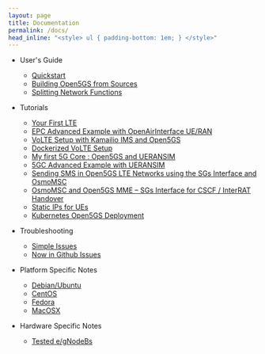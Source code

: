 ```yaml
---
layout: page
title: Documentation
permalink: /docs/
head_inline: "<style> ul { padding-bottom: 1em; } </style>"
---
```


- User's Guide
  - [Quickstart](guide/01-quickstart)
  - [Building Open5GS from Sources](guide/02-building-open5gs-from-sources)
  - [Splitting Network Functions](guide/03-splitting-network-functions)

- Tutorials
  - [Your First LTE](tutorial/01-your-first-lte)
  - [EPC Advanced Example with OpenAirInterface UE/RAN](https://github.com/s5uishida/open5gs_epc_oai_sample_config)
  - [VoLTE Setup with Kamailio IMS and Open5GS](tutorial/02-VoLTE-setup)
  - [Dockerized VoLTE Setup](tutorial/03-VoLTE-dockerized)
  - [My first 5G Core : Open5GS and UERANSIM](http://nickvsnetworking.com/my-first-5g-core-open5gs-and-ueransim/)
  - [5GC Advanced Example with UERANSIM](https://github.com/s5uishida/open5gs_5gc_ueransim_sample_config)
  - [Sending SMS in Open5GS LTE Networks using the SGs Interface and OsmoMSC](https://nickvsnetworking.com/sending-sms-in-open5gs-lte-networks-using-the-sgs-interface-and-osmomsc-with-smsos/)
  - [OsmoMSC and Open5GS MME – SGs Interface for CSCF / InterRAT Handover](https://nickvsnetworking.com/osmomsc-and-open5gs-mme-sgs-interface-for-cscf-interran-handover/)
  - [Static IPs for UEs](http://nickvsnetworking.com/open5gs-epc-static-ip-addresses-for-ues-apns-subscribers/)
  - [Kubernetes Open5GS Deployment](https://dev.to/infinitydon/virtual-4g-simulation-using-kubernetes-and-gns3-3b7k?fbclid=IwAR1p99h13a-mCfejanbBQe0H0-jp5grXkn5mWf1WrTHf47UtegB2-UHGGZQ)

- Troubleshooting
  - [Simple Issues](troubleshoot/01-simple-issues)
  - [Now in Github Issues](troubleshoot/02-now-in-github-issues)

- Platform Specific Notes
  - [Debian/Ubuntu](platform/01-debian-ubuntu)
  - [CentOS](platform/02-centos)
  - [Fedora](platform/03-fedora)
  - [MacOSX](platform/05-macosx)
  
- Hardware Specific Notes
  - [Tested e/gNodeBs](hardware/01-genodebs)
  
